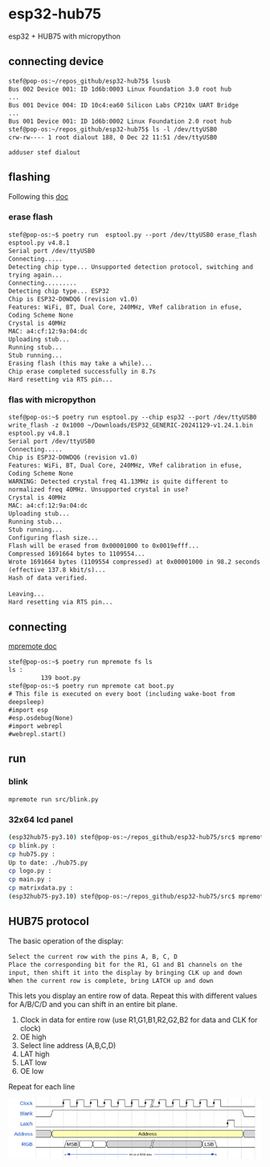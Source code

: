 # esp32-hub75
esp32 + HUB75 with micropython


## connecting device

```shell
stef@pop-os:~/repos_github/esp32-hub75$ lsusb
Bus 002 Device 001: ID 1d6b:0003 Linux Foundation 3.0 root hub
...
Bus 001 Device 004: ID 10c4:ea60 Silicon Labs CP210x UART Bridge
...
Bus 001 Device 001: ID 1d6b:0002 Linux Foundation 2.0 root hub
stef@pop-os:~/repos_github/esp32-hub75$ ls -l /dev/ttyUSB0 
crw-rw---- 1 root dialout 188, 0 Dec 22 11:51 /dev/ttyUSB0
```

```shell
adduser stef dialout
```

## flashing

Following this [doc](https://docs.micropython.org/en/latest/esp32/tutorial/intro.html)

### erase flash

```shell
stef@pop-os:~$ poetry run  esptool.py --port /dev/ttyUSB0 erase_flash
esptool.py v4.8.1
Serial port /dev/ttyUSB0
Connecting.....
Detecting chip type... Unsupported detection protocol, switching and trying again...
Connecting.........
Detecting chip type... ESP32
Chip is ESP32-D0WDQ6 (revision v1.0)
Features: WiFi, BT, Dual Core, 240MHz, VRef calibration in efuse, Coding Scheme None
Crystal is 40MHz
MAC: a4:cf:12:9a:04:dc
Uploading stub...
Running stub...
Stub running...
Erasing flash (this may take a while)...
Chip erase completed successfully in 8.7s
Hard resetting via RTS pin...
```

### flas with micropython

```shell
stef@pop-os:~$ poetry run esptool.py --chip esp32 --port /dev/ttyUSB0 write_flash -z 0x1000 ~/Downloads/ESP32_GENERIC-20241129-v1.24.1.bin
esptool.py v4.8.1
Serial port /dev/ttyUSB0
Connecting.....
Chip is ESP32-D0WDQ6 (revision v1.0)
Features: WiFi, BT, Dual Core, 240MHz, VRef calibration in efuse, Coding Scheme None
WARNING: Detected crystal freq 41.13MHz is quite different to normalized freq 40MHz. Unsupported crystal in use?
Crystal is 40MHz
MAC: a4:cf:12:9a:04:dc
Uploading stub...
Running stub...
Stub running...
Configuring flash size...
Flash will be erased from 0x00001000 to 0x0019efff...
Compressed 1691664 bytes to 1109554...
Wrote 1691664 bytes (1109554 compressed) at 0x00001000 in 98.2 seconds (effective 137.8 kbit/s)...
Hash of data verified.

Leaving...
Hard resetting via RTS pin...
```

## connecting

[mpremote doc](https://docs.micropython.org/en/latest/reference/mpremote.html)

```shell
stef@pop-os:~$ poetry run mpremote fs ls
ls :
         139 boot.py
stef@pop-os:~$ poetry run mpremote cat boot.py
# This file is executed on every boot (including wake-boot from deepsleep)
#import esp
#esp.osdebug(None)
#import webrepl
#webrepl.start()
```

## run

### blink

```shell
mpremote run src/blink.py
```

### 32x64 lcd panel

```bash
(esp32hub75-py3.10) stef@pop-os:~/repos_github/esp32-hub75/src$ mpremote cp *.py :
cp blink.py :
cp hub75.py :
Up to date: ./hub75.py
cp logo.py :
cp main.py :                            
cp matrixdata.py :
(esp32hub75-py3.10) stef@pop-os:~/repos_github/esp32-hub75/src$ mpremote run main.py
```

## HUB75 protocol

The basic operation of the display:

    Select the current row with the pins A, B, C, D
    Place the corresponding bit for the R1, G1 and B1 channels on the input, then shift it into the display by bringing CLK up and down
    When the current row is complete, bring LATCH up and down

This lets you display an entire row of data. Repeat this with different values for A/B/C/D and you can shift in an entire bit plane.

1. Clock in data for entire row (use R1,G1,B1,R2,G2,B2 for data and CLK for clock)
2. OE high
3. Select line address (A,B,C,D)
4. LAT high
5. LAT low
6. OE low

Repeat for each line

![diagramme](doc/matrix_wave-1.png)